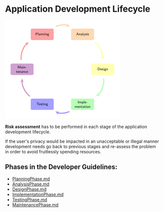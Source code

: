 # Application Development Lifecycle

![Application Development Lifecycle](https://raw.githubusercontent.com/AppPETs/developer-guidelines/master/figures/applifecycle.png)

**Risk assessment** has to be performed in each stage of the application development lifecycle.

If the user's privacy would be impacted in an unacceptable or illegal manner development needs go back to previous stages and re-assess the problem in order to avoid fruitlessly spending resources.

## Phases in the Developer Guidelines:

* [PlanningPhase.md](planningphase.md)
* [AnalysisPhase.md](analysisphase.md)
* [DesignPhase.md](designphase.md)
* [ImplementationPhase.md](implementationphase.md)
* [TestingPhase.md](testingphase.md)
* [MaintenancePhase.md](maintenancephase.md)

